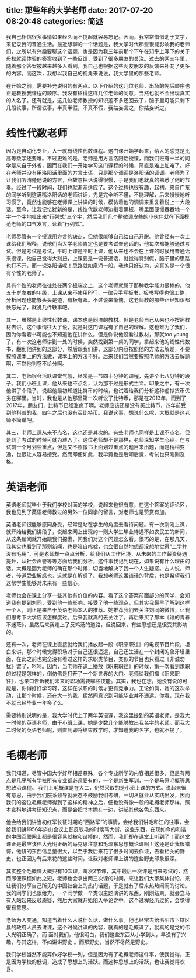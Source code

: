 title: 那些年的大学老师
date: 2017-07-20 08:20:48
categories: 简述
  --- 


我自己相信很多事情如果经久而不提起就容易忘记。因而，我常常借借助于文字，来记录我的普通生活。最近想聊的一个话题是，我大学时代那些很能影响我的老师们，之所以有兴趣要聊这个话题，也是因为我三年前那个下午在知乎上写下的关于母校就读体验的答案收到了一些反馈，受到了很多朋友的关注。过去的两三年里，随着那个答案被越来越多人看到，我自己也根据这些网友朋友的反馈来补充了更多的内容。而这次，我想以我自己的视角来说说，我大学里的那些老师。

在开始之前，需要补充说明的有两点。以下介绍的这几位老师，出场的先后顺序也正是教授我课程的顺序。我没有征得这样几位老师的同意，当然也就不会出现真实的人名了。还有就是，这几位老师教授的知识差不多还回去了，脑子里可能只剩下几段轶事，所谓轶事，半真半假，不真不假，我姑妄言之，你姑妄听之。

# 线性代数老师

因为是自动化专业，大一就有线性代数课程。这门课开始学起来，给人的感觉是比高等数学还要难。不过更难的是，老师是用方言洛阳话授课，而我们班有一半的同学是来自于外省，因而在我们一开始学习这门课程的时候，简直是难上加难了。好在老师并没有用洛阳话里面的方言土语，只是那个调调是洛阳话的调调。老师为了让我们听清楚他说的方言，会故意把话说得很慢，于是我们也就真的熟悉了他的节奏。经过了一段时间，我们也就渐渐适应了。这个过程也很有趣，起初，来自广东的同学听到这满嘴洛阳话的老师讲话，先是完全听不懂，不能理解，后来慢慢地听习惯了，竟然也能够在老师课上讲课的时候，模仿着他的调调来重复着说上一大段话。至今，让我记忆犹新的是，线性代数老师边指着黑板，嘴里面便慢吞吞地一个字一个字地吐出来“行列式”三个字，然后我们几个稍微调皮些的小伙伴就在下面模范老师的口气发言，读着“行列式”。

老师尽管有一个授课用方言的缺点，但他很能够自己给自己开脱。他曾经有一次上课给我们解释，说他们当大学老师肯定也是要考试普通话的，他每次都能够通过考试。但是考试是考试，平时上课是平时上课，他从来也不会在上课的时候用普通话来授课，他自己觉得太别扭，上课要是一说普通话，就觉得特别假，脑子里的思路也打不开，而一说洛阳话呢！思路就如泉涌一般。我也只好认为，这真的是一个很有个性的老师了。

具有个性的老师往往处在两个极端之上，这个老师就属于那种教学能力很棒的。他五十岁左右的年级，上课从来不使用PPT，一律只手写板书，板书写得也很工整，分析问题也能够头头是道，有板有眼。不过说来惭愧，这老师教的那些正经知识都快忘光了，就说几件轶事吧。

其一，虽然是上线性代数课，课本也是同济的教材。但是老师自己从来也不按照教材去讲，这个事情往大了说，就是对这门课程有了自己的理解。这也难为了我们，因为你看着书可能也不知道他在讲什么。但是你说他没看过教材，那就too young了，有一次这老师讲到一处的时候，突然找到第一桌的同学，拿起来他的线性代数书，翻到他讲到的这部分，然后跟我们讲，这部分内容按照他的方法去解题，不要按照课本上的方法做，课本上的方法不好。后来我们当然要按照老师的方法去解题啊，不然他判卷不给分啊。

其二，老师很会活跃课堂气氛，经常是一节四十分钟的课程，先讲个七八分钟的段子。我们小班上课，他从来也不点名，认为那不过是形式主义。印象之中，有一次他讲了个段子，说起他最初知道比特币的时候，也试着给我们分析这种虚拟货币优劣在哪里。当时，我也是从他那里第一次听说了比特币，那是在2013年，而到了2017年，朋友们，比特币已经涨疯了啊。老师应该还是没有买比特币，四年前受到他科普的我，四年之后也没有买比特币。我说这事，想说什么呢，大概就是这老师不简单吧。

其三，老师上课从来不点名，这也还是其次的。有些老师也同样是上课不点名，但是到了考试的时候可就为难人了。这位老师却不是那样，老师深知学生心理，在考试前一个月划些重点，但是又不照搬书上面划过重点的题目来出题，而是稍稍变通，也很让人容易接受。然而即便如此，我毕竟也是后知后觉，考试也只刚刚及格。

# 英语老师

英语老师就毕业于我们学校对面的学校，说起来也很有意，在这个答案的评论区，我也见到了英语老师教过的另外一位同学的留言，对老师也是赞赏有加。

英语老师很能够感同身受，经常是站在学生的角度去看待问题。有一次刚刚上课，就开始给我们讲段子，说起来网上出现的一则大学生毕业待遇不如农民工的新闻，从这条新闻就开始跟我们探索，问我们对这个问题怎么看。很巧的是，在那几天，我其实也看到了那则新闻，也是暗自唏嘘，也会很自然地想都没想地觉得“上学并没有毛用”，可是老师却一点点分析，给我们从工作环境，从未来的工作薪资待遇提升，从社会声誉等等方面给我们分析，这件事我记到现在，如果说有什么理由的话。大概是因为老师的确在那个时候，切当地解决了我一个人生疑惑。古人说，师者，传道受业解惑也，这就是在解惑了。我想老师这番谈话的背后，也是希望我们这帮学生能够对未来有一些信心。

老师也会在课上分享一些其他有价值的内容。看了这个答案前面部分的同学，会知道我有提到刘同，受到他一些影响，接受了他一些观点，但其实我最早了解到这样一个人，则正是来自于英语老师本人的推荐。她推荐我们去关注刘同的微博，让我们思考下大学应该怎样度过。后来我就真的去关注了。再后来买了那本《谁的青春不迷茫》，虽然后来我走上了反鸡汤的道路，但说回来，有些思想还是很受其影响的。

还有一次，老师在课上直接就给我们播放起一段《职来职往》的电视节目片段，坦白来讲，那个时候觉得职场对于自己还很遥远，自己还生活在一个封闭的象牙塔里面，在此之前也完全没有看过这样的求职类节目，类似的节目也只看过《非诚勿扰》罢了，呵呵。因而，当老师在课上播放《职来职往》的时候，第一次看到求职的过程是怎样的，倒仿佛是打开了一个新世界的大门。老师给我们播《职来职往》，也亲口告诉我们未来的职场需要哪些技能。其实，我也在想，她没有说的可能是，你得好好学习呀，这样在求职的时候才更有竞争力。无论如何，她的这次举动，让那个时候，还在大一的我，猛然间意识到可能毕业并不遥远。你看，现在我不就已经毕业一年多了么。

需要特别说明的是，我大学时代上了两年英语课，我这里提到的英语老师，是我大一时候的英语老师，由于小班上课，她是少数几个能够教出我名字的老师。而我大二时候的英语老师呢，则直到即将结束教学时，才知道我的名字，也就不提了。

# 毛概老师

我们知道，尽管中国大学好坏相差悬殊，各个专业所学的内容相差很多，但是有两点是几乎所有学校所有专业都必须要有的，一个是新生军训，一个是马原毛概等思想政治课程。 我们上毛概课是在大二，仍然采取的是小班上课的方式。说起来很有意思，由于我们院系领导就表态不鼓励我们考研，一切从就业从实践出发，因而我们的这位毛概老师得到了这样的精神之后，便也没有像一般的毛概老师那样，照本宣科地讲考研知识点，而是会把书本抛在一边，讲起其他各色东西来。

他会给我们讲当初红军长征时期的“西路军”的事情，会给我们讲毛和江的往事，会给我们讲1956年庐山会议上彭反驳毛的时候骂大街。这些东西，在现如今的和谐的中国互联网上都是很容易就被和谐掉的，然而，我们却在课堂上听到了！而这堂课正是最应该伟大光明正确的马克思注意和毛泽东思想概论课啊！这还是让我很错愕，他讲的东西信息量很大，以至于我后来花了很多时间去作证，去看相关的野史，也正因为有后来花的这些时间，让我对老师课上讲的这些野史印象很深。

其实整个毛概课大概只有10次课，每次2节课，其中最后一次课是用来考试的，然而即便课程如此之短，老师也会拿出两三次课的时间，来让我们大家集体讨论，来让我们分享自己所见的中国社会上的热门话题，于是就有了后来热热闹闹的讨论。我的同学们也很给力，一个同学做一个类似主题演讲的东西，刚刚结束，就会立马有人站起来反驳质疑，然后大家就开始陷入争论之中。这个过程经历过的，会觉得很有意思。

老师为人变通，知道当着什么人说什么话，做什么事。他也经常去给洛阳市下辖区县的政府人员去讲课，这个时候讲课的内容，就真的是毛概课了，就真的是党的伟大光明正确了。而 面对我们，他很明白，我们这些东西从小学到大，早没有了兴趣，与其这样，不如讲讲野史 。而那野史，当然不尽然是野史。

我们学校当然不能算作好学校一列，但是因为有了毛概老师这件事，使我觉得，正是因为学校的低调，造成了思想上的活跃。而这种思想上的活跃，也让我觉得欢喜。